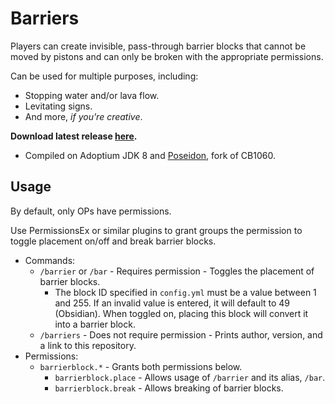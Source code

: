 # Barriers
Players can create invisible, pass-through barrier blocks that cannot be moved by pistons and can only be broken with the appropriate permissions.

Can be used for multiple purposes, including:
- Stopping water and/or lava flow.
- Levitating signs.
- And more, <i>if you're creative</i>.

<b>Download latest release [here](https://github.com/AleksandarHaralanov/BarrierBlock/releases/latest).</b>
- Compiled on Adoptium JDK 8 and [Poseidon](https://github.com/RhysB/Project-Poseidon), fork of CB1060.

## Usage
By default, only OPs have permissions.

Use PermissionsEx or similar plugins to grant groups the permission to toggle placement on/off and break barrier blocks.
- Commands: 
  - `/barrier` or `/bar` - Requires permission - Toggles the placement of barrier blocks.
    - The block ID specified in `config.yml` must be a value between 1 and 255. If an invalid value is entered, it will default to 49 (Obsidian). When toggled on, placing this block will convert it into a barrier block.
  - `/barriers` - Does not require permission - Prints author, version, and a link to this repository.
- Permissions:
  - `barrierblock.*` - Grants both permissions below.
    - `barrierblock.place` - Allows usage of `/barrier` and its alias, `/bar`.
    - `barrierblock.break` - Allows breaking of barrier blocks.